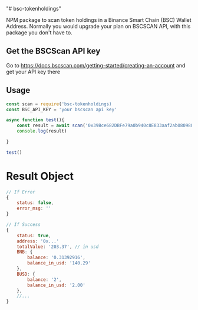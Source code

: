"# bsc-tokenholdings"

NPM package to scan token holdings in a Binance Smart Chain (BSC) Wallet Address. Normally you would upgrade your plan on BSCSCAN API, with this package you don't have to.

## Get the BSCScan API key

Go to https://docs.bscscan.com/getting-started/creating-an-account and get your API key there

## Usage

```js
const scan = require('bsc-tokenholdings)
const BSC_API_KEY = 'your bscscan api key'

async function test(){
    const result = await scan('0x39Bce682DBFe79a0b940c8E833aaf2ab08098816', BSC_API_KEY)
    console.log(result)

}

test()
```

# Result Object

```js
// If Error
{
    status: false,
    error_msg: ''
}

// If Success
{
    status: true,
    address: '0x...'
    totalValue: '203.37', // in usd
    BNB: {
        balance: '0.31392916',
        balance_in_usd: '140.29'
    },
    BUSD: {
        balance: '2',
        balance_in_usd: '2.00'
    },
    //...
}
```
